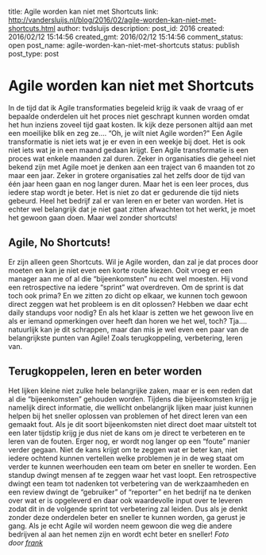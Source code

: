title: Agile worden kan niet met Shortcuts
link: http://vandersluijs.nl/blog/2016/02/agile-worden-kan-niet-met-shortcuts.html
author: tvdsluijs
description: 
post_id: 2016
created: 2016/02/12 15:14:56
created_gmt: 2016/02/12 15:14:56
comment_status: open
post_name: agile-worden-kan-niet-met-shortcuts
status: publish
post_type: post

# Agile worden kan niet met Shortcuts

In de tijd dat ik Agile transformaties begeleid krijg ik vaak de vraag of er bepaalde onderdelen uit het proces niet geschrapt kunnen worden omdat het hun inziens zoveel tijd gaat kosten. Ik kijk deze personen altijd aan met een moeilijke blik en zeg ze…. “Oh, je wilt niet Agile worden?" Een Agile transformatie is niet iets wat je er even in een weekje bij doet. Het is ook niet iets wat je in een maand gedaan krijgt. Een Agile transformatie is een proces wat enkele maanden zal duren. Zeker in organisaties die geheel niet bekend zijn met Agile moet je denken aan een traject van 6 maanden tot zo maar een jaar. Zeker in grotere organisaties zal het zelfs door de tijd van één jaar heen gaan en nog langer duren. Maar het is een leer proces, dus iedere stap wordt je beter. Het is niet zo dat er gedurende die tijd niets gebeurd. Heel het bedrijf zal er van leren en er beter van worden. Het is echter wel belangrijk dat je niet gaat zitten afwachten tot het werkt, je moet het gewoon gaan doen. Maar wel zonder shortcuts! 

## **Agile, No Shortcuts!**

Er zijn alleen geen Shortcuts. Wil je Agile worden, dan zal je dat proces door moeten en kan je niet even een korte route kiezen. Ooit vroeg er een manager aan me of al die “bijeenkomsten” nu echt wel moesten. Hij vond een retrospective na iedere “sprint” wat overdreven. Om de sprint is dat toch ook prima? En we zitten zo dicht op elkaar, we kunnen toch gewoon direct zeggen wat het probleem is en dit oplossen? Hebben we daar echt daily standups voor nodig? En als het klaar is zetten we het gewoon live en als er iemand opmerkingen over heeft dan horen we het wel, toch? Tja…. natuurlijk kan je dit schrappen, maar dan mis je wel even een paar van de belangrijkste punten van Agile! Zoals terugkoppeling, verbetering, leren van. 

## **Terugkoppelen, leren en beter worden**

Het lijken kleine niet zulke hele belangrijke zaken, maar er is een reden dat al die “bijeenkomsten” gehouden worden. Tijdens die bijeenkomsten krijg je namelijk direct informatie, die wellicht onbelangrijk lijken maar juist kunnen helpen bij het sneller oplossen van problemen of het direct leren van een gemaakt fout. Als je dit soort bijeenkomsten niet direct doet maar uitstelt tot een later tijdstip krijg je dus niet de kans om je direct te verbeteren en te leren van de fouten. Erger nog, er wordt nog langer op een “foute” manier verder gegaan. Niet de kans krijgt om te zeggen wat er beter kan, niet iedere ochtend kunnen vertellen welke problemen je in de weg staat om verder te kunnen weerhouden een team om beter en sneller te worden. Een standup dwingt mensen af te zeggen waar het vast loopt. Een retrospective dwingt een team tot nadenken tot verbetering van de werkzaamheden en een review dwingt de “gebruiker” of “reporter” en het bedrijf na te denken over wat er is opgeleverd en daar ook waardevolle input over te leveren zodat dit in de volgende sprint tot verbetering zal leiden. Dus als je denkt zonder deze onderdelen beter en sneller te kunnen worden, ga gerust je gang. Als je echt Agile wil worden neem gewoon die weg die andere bedrijven al aan het nemen zijn en wordt echt beter en sneller! _Foto door [frank](https://www.flickr.com/photos/west-park/)_